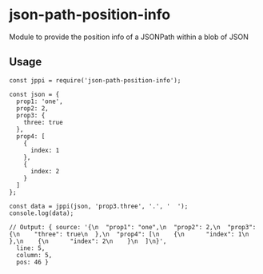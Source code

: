 # json-path-position-info
Module to provide the position info of a JSONPath within a blob of JSON

## Usage

```es6
const jppi = require('json-path-position-info');

const json = {
  prop1: 'one',
  prop2: 2,
  prop3: {
    three: true
  },
  prop4: [
    {
      index: 1
    },
    {
      index: 2
    }
  ]
};

const data = jppi(json, 'prop3.three', '.', '  ');
console.log(data);

// Output: { source: '{\n  "prop1": "one",\n  "prop2": 2,\n  "prop3": {\n    "three": true\n  },\n  "prop4": [\n    {\n      "index": 1\n    },\n    {\n      "index": 2\n    }\n  ]\n}',
  line: 5,
  column: 5,
  pos: 46 }
```
